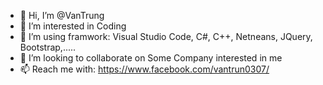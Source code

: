 - 👋 Hi, I’m @VanTrung
- 👀 I’m interested in Coding 
- 🌱 I’m using framwork: Visual Studio Code, C#, C++, Netneans, JQuery, Bootstrap,.....
- 💞️ I’m looking to collaborate on Some Company interested in me
- 📫 Reach me with: https://www.facebook.com/vantrun0307/

<!---
VanTrung0307/VanTrung0307 is a ✨ special ✨ repository because its `README.md` (this file) appears on your GitHub profile.
You can click the Preview link to take a look at your changes.
--->
